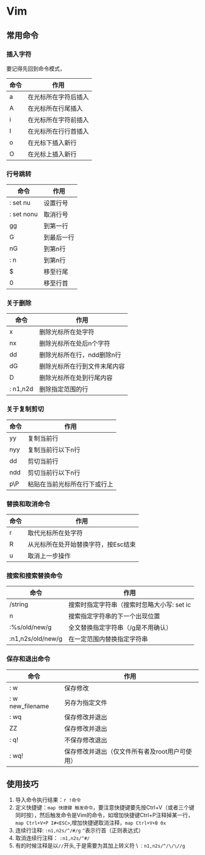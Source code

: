 # Vim

## 常用命令

### 插入字符

要记得先回到命令模式，

| 命令   | 作用 |
| ---- | -------------------- |
| a    | 在光标所在字符后插入 |
| A    | 在光标所在行尾插入   |
| i    | 在光标所在字符前插入 |
| I    | 在光标所在行行首插入 |
| o    | 在光标下插入新行     |
| O    | 在光标上插入新行     |

### 行号跳转

|命令  | 作用  |
| ---------- | ---------- |
| : set nu   | 设置行号   |
| : set nonu | 取消行号   |
| gg         | 到第一行   |
| G          | 到最后一行 |
| nG         | 到第n行    |
| : n        | 到第n行    |
| $          | 移至行尾   |
| 0          | 移至行首   |

### 关于删除

| 命令       | 作用           |
| -------- | -------------------------|
| x        | 删除光标所在处字符           |
| nx       | 删除光标所在处后n个字符      |
| dd       | 删除光标所在行，ndd删除n行   |
| dG       | 删除光标所在行到文件末尾内容 |
| D        | 删除光标所在处到行尾内容     |
| : n1,n2d | 删除指定范围的行             |

### 关于复制剪切

| 命令  | 作用       |
| ---- | ----------------- |
| yy   | 复制当前行        |
| nyy  | 复制当前行以下n行 |
| dd | 剪切当前行 |
| ndd | 剪切当前行以下n行 |
| p\P | 粘贴在当前光标所在行下或行上 |

### 替换和取消命令

| 命令 | 作用                                |
| ---- | ----------------------------------- |
| r    | 取代光标所在处字符                  |
| R    | 从光标所在处开始替换字符，按Esc结束 |
| u    | 取消上一步操作                      |

### 搜索和搜索替换命令

| 命令              | 作用                                       |
| ----------------- | ------------------------------------------ |
| /string           | 搜索时指定字符串（搜索时忽略大小写: set ic |
| n                 | 搜索指定字符串的下一个出现位置             |
| :%s/old/new/g     | 全文替换指定字符串（/g是不用确认）         |
| :n1,n2s/old/new/g | 在一定范围内替换指定字符串                 |

### 保存和退出命令

| 命令             | 作用                                           |
| ---------------- | ---------------------------------------------- |
| : w              | 保存修改                                       |
| : w new_filename | 另存为指定文件                                 |
| : wq             | 保存修改并退出                                 |
| ZZ               | 保存修改并退出                                 |
| : q!             | 不保存修改退出                                 |
| : wq!            | 保存修改并退出（仅文件所有者及root用户可使用） |

## 使用技巧

1. 导入命令执行结果：`r !命令`
2. 定义快捷键：`map 快捷键 触发命令`，要注意快捷键要先按Ctrl+V（或者三个键同时按），然后触发命令是Vim的命令，如增加快捷键Ctrl+P注释掉某一行，`map Ctrl+V+P I#<ESC>`,增加快捷键取消注释，`map Ctrl+V+B 0x`
3. 连续行注释: `:n1,n2s/^/#/g` `^`表示行首（正则表达式）
4. 取消连续行注释： `:n1,n2s/^#/`
5. 有的时候注释是以`//`开头,于是需要为其加上转义符 \ `：n1,n2s/^/\/\//g `
